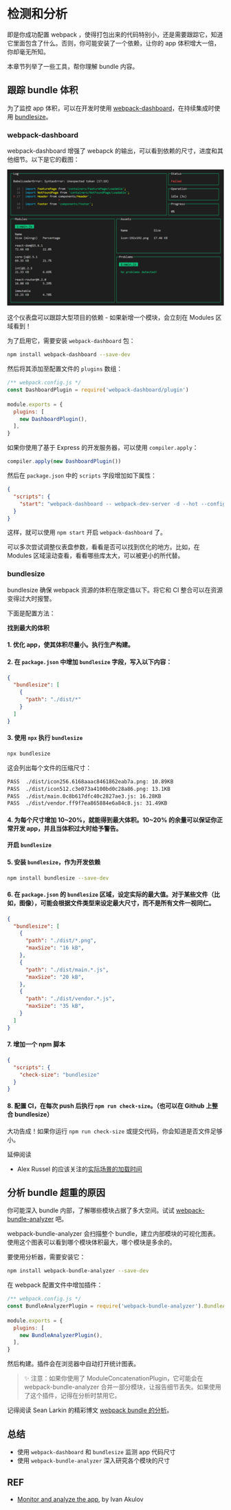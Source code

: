 # 检测和分析

即是你成功配置 webpack ，使得打包出来的代码特别小，还是需要跟踪它，知道它里面包含了什么。否则，你可能安装了一个依赖，让你的 app 体积增大一倍，你却毫无所知。

本章节列举了一些工具，帮你理解 bundle 内容。

## 跟踪 bundle 体积

为了监控 app 体积，可以在开发时使用 [webpack-dashboard][webpack-dashboard]，在持续集成时使用 [bundlesize][bundlesize]。

### webpack-dashboard

webpack-dashboard 增强了 webapck 的输出，可以看到依赖的尺寸，进度和其他细节。以下是它的截图：

![webapck dashboard](../../assets/webpack-dashboard.png)

这个仪表盘可以跟踪大型项目的依赖 - 如果新增一个模块，会立刻在 Modules 区域看到！

为了启用它，需要安装 `webpack-dashboard` 包：

```sh
npm install webpack-dashboard --save-dev
```

然后将其添加至配置文件的 `plugins` 数组：

```js
/** webpack.config.js */
const DashboardPlugin = require('webpack-dashboard/plugin')

module.exports = {
  plugins: [
    new DashboardPlugin(),
  ],
}
```

如果你使用了基于 Express 的开发服务器，可以使用 `compiler.apply`：

```js
compiler.apply(new DashboardPlugin())
```

然后在 `package.json` 中的 `scripts` 字段增加如下属性：

```json
{
  "scripts": {
    "start": "webpack-dashboard -- webpack-dev-server -d --hot --config webpack.config.js --watch"
  }
}
```

这样，就可以使用 `npm start` 开启 `webpack-dashboard` 了。

可以多次尝试调整仪表盘参数，看看是否可以找到优化的地方。比如，在 Modules 区域滚动查看，看看哪些库太大，可以被更小的所代替。

### bundlesize

bundlesize 确保 webpack 资源的体积在限定值以下。将它和 CI 整合可以在资源变得过大时报警。

下面是配置方法：

**找到最大的体积**

#### 1. 优化 app，使其体积尽量小。执行生产构建。
#### 2. 在 `package.json` 中增加 `bundlesize` 字段，写入以下内容：

```json
{
  "bundlesize": [
    {
      "path": "./dist/*"
    }
  ]
}
```

#### 3. 使用 `npx` 执行 `bundlesize`

```sh
npx bundlesize
```

这会列出每个文件的压缩尺寸：

```sh
PASS  ./dist/icon256.6168aaac8461862eab7a.png: 10.89KB
PASS  ./dist/icon512.c3e073a4100bd0c28a86.png: 13.1KB
PASS  ./dist/main.0c8b617dfc40c2827ae3.js: 16.28KB
PASS  ./dist/vendor.ff9f7ea865884e6a84c8.js: 31.49KB
```

#### 4. 为每个尺寸增加 10~20%，就能得到最大体积。10~20% 的余量可以保证你正常开发 app，并且当体积过大时给予警告。

**开启 `bundlesize`**

#### 5. 安装 `bundlesize`，作为开发依赖

```sh
npm install bundlesize --save-dev
```

#### 6. 在 `package.json` 的 `bundlesize` 区域，设定实际的最大值。对于某些文件（比如，图像），可能会根据文件类型来设定最大尺寸，而不是所有文件一视同仁。

```json
{
  "bundlesize": [
    {
      "path": "./dist/*.png",
      "maxSize": "16 kB",
    },
    {
      "path": "./dist/main.*.js",
      "maxSize": "20 kB",
    },
    {
      "path": "./dist/vendor.*.js",
      "maxSize": "35 kB",
    }
  ]
}
```

#### 7. 增加一个 npm 脚本

```json
{
  "scripts": {
    "check-size": "bundlesize"
  }
}
```

#### 8. 配置 CI，在每次 push 后执行 `npm run check-size`。（也可以在 Github 上整合 bundlesize）

大功告成！如果你运行 `npm run check-size` 或提交代码，你会知道是否文件足够小。

延伸阅读

- Alex Russel 的应该关注的[实际场景的加载时间][performance-budgets]

## 分析 bundle 超重的原因

你可能深入 bundle 内部，了解哪些模块占据了多大空间。试试 [webpack-bundle-analyzer][webpack-bundle-analyzer] 吧。

webpack-bundle-analyzer 会扫描整个 bundle，建立内部模块的可视化图表。使用这个图表可以看到哪个模块体积最大，哪个模块是多余的。

要使用分析器，需要安装它：

```sh
npm install webpack-bundle-analyzer --save-dev
```

在 webpack 配置文件中增加插件：

```js
/** webpack.config.js */
const BundleAnalyzerPlugin = require('webpack-bundle-analyzer').BundleAnalyzerPlugin

module.exports = {
  plugins: [
    new BundleAnalyzerPlugin(),
  ],
}
```

然后构建。插件会在浏览器中自动打开统计图表。

> ✨ 注意：如果你使用了 ModuleConcatenationPlugin，它可能会在 webpack-bundle-analyzer 合并一部分模块，让报告细节丢失。如果使用了这个插件，记得在分析时禁用它。

记得阅读 Sean Larkin 的精彩博文 [webpack bundle 的分析][webpack-bundle]。

## 总结

- 使用 `webpack-dashboard` 和 `bundlesize` 监测 app 代码尺寸
- 使用 `webpack-bundle-analyzer` 深入研究各个模块的尺寸

## REF

- [Monitor and analyze the app][google], by Ivan Akulov

[google]: https://developers.google.com/web/fundamentals/performance/webpack/monitor-and-analyze
[webpack-dashboard]: https://github.com/FormidableLabs/webpack-dashboard/
[bundlesize]: https://github.com/siddharthkp/bundlesize
[performance-budgets]: https://infrequently.org/2017/10/can-you-afford-it-real-world-web-performance-budgets/
[webpack-bundle-analyzer]: https://github.com/webpack-contrib/webpack-bundle-analyzer
[webpack-bundle]: https://medium.com/webpack/webpack-bits-getting-the-most-out-of-the-commonschunkplugin-ab389e5f318